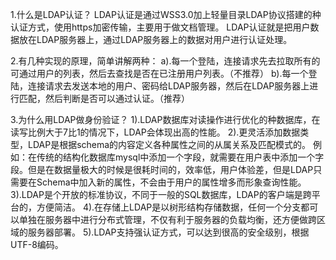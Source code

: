 1.什么是LDAP认证？
LDAP认证是通过WSS3.0加上轻量目录LDAP协议搭建的种认证方式，使用https加密传输，主要用于做文档管理。
LDAP认证就是把用户数据放在LDAP服务器上，通过LDAP服务器上的数据对用户进行认证处理。


2.有几种实现的原理，简单讲解两种：
a).每一个登陆，连接请求先去拉取所有的可通过用户的列表，然后去查找是否在已注册用户列表。（不推荐）
b).每一个登陆，连接请求去发送本地的用户、密码给LDAP服务器，然后在LDAP服务器上进行匹配，然后判断是否可以通过认证。（推荐）


3.为什么用LDAP做身份验证？
1).LDAP数据库对读操作进行优化的种数据库，在读写比例大于7比1的情况下，LDAP会体现出高的性能。
2).更灵活添加数据类型，LDAP是根据schema的内容定义各种属性之间的从属关系及匹配模式的。
例如：在传统的结构化数据库mysql中添加一个字段，就需要在用户表中添加一个字段。但是在数据量极大的时候是很耗时间的，效率低，用户体验差，但是LDAP只需要在Schema中加入新的属性，不会由于用户的属性增多而形象查询性能。
3).LDAP是个开放的标准协议，不同于一般的SQL数据库，LDAP的客户端是跨平台的，方便简洁。
4).在存储上LDAP是以树形结构存储数据，任何一个分支都可以单独在服务器中进行分布式管理，不仅有利于服务器的负载均衡，还方便做跨区域的服务器部署。
5).LDAP支持强认证方式，可以达到很高的安全级别，根据UTF-8编码。